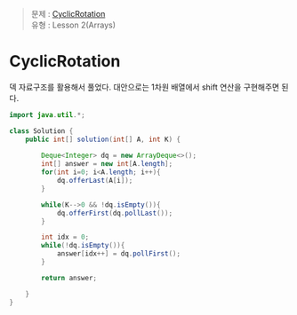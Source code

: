 >  문제 : [CyclicRotation](https://app.codility.com/programmers/lessons/2-arrays/cyclic_rotation/) </br>
유형 : Lesson 2(Arrays) </br>

# CyclicRotation

덱 자료구조를 활용해서 풀었다. 대안으로는 1차원 배열에서 shift 연산을 구현해주면 된다.

```java
import java.util.*;

class Solution {
    public int[] solution(int[] A, int K) {
        
        Deque<Integer> dq = new ArrayDeque<>();
        int[] answer = new int[A.length];
        for(int i=0; i<A.length; i++){
            dq.offerLast(A[i]);
        }

        while(K-->0 && !dq.isEmpty()){
            dq.offerFirst(dq.pollLast());
        }

        int idx = 0;
        while(!dq.isEmpty()){
            answer[idx++] = dq.pollFirst();
        }

        return answer;

    }
}
```
